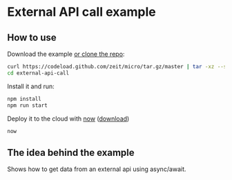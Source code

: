 
# External API call example

## How to use

Download the example [or clone the repo](https://github.com/zeit/micro):

```bash
curl https://codeload.github.com/zeit/micro/tar.gz/master | tar -xz --strip=2 micro-master/examples/external-api-call
cd external-api-call
```

Install it and run:

```bash
npm install
npm run start
```

Deploy it to the cloud with [now](https://zeit.co/now) ([download](https://zeit.co/download))

```bash
now
```

## The idea behind the example

Shows how to get data from an external api using async/await.
